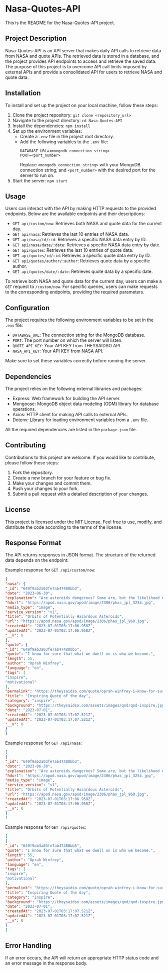 # Nasa-Quotes-API

This is the README for the Nasa-Quotes-API project.

## Project Description

Nasa-Quotes-API is an API server that makes daily API calls to retrieve data from NASA and quote APIs. The retrieved data is stored in a database, and the project provides API endpoints to access and retrieve the saved data. The purpose of this project is to overcome API call limits imposed by external APIs and provide a consolidated API for users to retrieve NASA and quote data.

## Installation

To install and set up the project on your local machine, follow these steps:

1. Clone the project repository: `git clone <repository_url>`
2. Navigate to the project directory: `cd Nasa-Quotes-API`
3. Install the dependencies: `npm install`
4. Set up the environment variables:
   - Create a `.env` file in the project root directory.
   - Add the following variables to the `.env` file:
     ```
     DATABASE_URL=<mongodb_connection_string>
     PORT=<port_number>
     ```
     Replace `<mongodb_connection_string>` with your MongoDB connection string, and `<port_number>` with the desired port for the server to run on.
5. Start the server: `npm start`

## Usage

Users can interact with the API by making HTTP requests to the provided endpoints. Below are the available endpoints and their descriptions:

- `GET api/custom/now`: Retrieves both NASA and quote data for the current day.
- `GET api/nasa`: Retrieves the last 10 entries of NASA data.
- `GET api/nasa/id/:id`: Retrieves a specific NASA data entry by ID.
- `GET api/nasa/date/:date`: Retrieves a specific NASA data entry by date.
- `GET api/quotes`: Retrieves the last 10 entries of quote data.
- `GET api/quotes/id/:id`: Retrieves a specific quote data entry by ID.
- `GET api/quotes/author/:author`: Retrieves quote data by a specific author.
- `GET api/quotes/date/:date`: Retrieves quote data by a specific date.

To retrieve both NASA and quote data for the current day, users can make a `GET` request to `/custom/now`. For specific queries, users can make requests to the corresponding endpoints, providing the required parameters.

## Configuration

The project requires the following environment variables to be set in the `.env` file:

- `DATABASE_URL`: The connection string for the MongoDB database.
- `PORT`: The port number on which the server will listen.
- `QUOTE_API_KEY`: Your API KEY from THEYSAIDSO API.
- `NASA_API_KEY`: Your API KEY from NASA API.

Make sure to set these variables correctly before running the server.

## Dependencies

The project relies on the following external libraries and packages:

- Express: Web framework for building the API server.
- Mongoose: MongoDB object data modeling (ODM) library for database operations.
- Axios: HTTP client for making API calls to external APIs.
- Dotenv: Library for loading environment variables from a `.env` file.

All the required dependencies are listed in the `package.json` file.

## Contributing

Contributions to this project are welcome. If you would like to contribute, please follow these steps:

1. Fork the repository.
2. Create a new branch for your feature or bug fix.
3. Make your changes and commit them.
4. Push your changes to your fork.
5. Submit a pull request with a detailed description of your changes.

## License

This project is licensed under the [MIT License](https://opensource.org/licenses/MIT). Feel free to use, modify, and distribute the code according to the terms of the license.


## Response Format

The API returns responses in JSON format. The structure of the returned data depends on the endpoint:

Example response for `GET /api/custom/now`:

```json
{
"nasa": {
"_id": "649f9ab2a03fe7ab47480bb3",
"date": "2023-06-30",
"explanation": "Are asteroids dangerous? Some are, but the likelihood of a dangerous asteroid striking the Earth during any given year is low. Because some past mass extinction events have been linked to asteroid impacts, however, humanity has made it a priority to find and catalog those asteroids that may one day affect life on Earth. Pictured here are the orbits of the over 1,000 known Potentially Hazardous Asteroids (PHAs). These documented tumbling boulders of rock and ice are over 140 meters across and will pass within 7.5 million kilometers of Earth -- about 20 times the distance to the Moon. Although none of them will strike the Earth in the next 100 years -- not all PHAs have been discovered, and past 100 years, many orbits become hard to predict. Were an asteroid of this size to impact the Earth, it could raise dangerous tsunamis, for example. To investigate Earth-saving strategies, NASA successfully tested the Double Asteroid Redirection Test (DART) mission last year. Of course, rocks and ice bits of much smaller size strike the Earth every day, usually pose no danger, and sometimes create memorable fireball and meteor displays.    Today is: Asteroid Day",
"hdurl": "https://apod.nasa.gov/apod/image/2306/phas_jpl_3254.jpg",
"media_type": "image",
"service_version": "v1",
"title": "Orbits of Potentially Hazardous Asteroids",
"url": "https://apod.nasa.gov/apod/image/2306/phas_jpl_960.jpg",
"createdAt": "2023-07-01T03:17:06.958Z",
"updatedAt": "2023-07-01T03:17:06.958Z",
"__v": 0
},
"quote": {
"_id": "649f9ab3a03fe7ab47480bb5",
"quote": "I know for sure that what we dwell on is who we become.",
"length": 55,
"author": "Oprah Winfrey",
"language": "en",
"tags": [
"inspire",
"motivational"
],
"permalink": "https://theysaidso.com/quote/oprah-winfrey-i-know-for-sure-that-what-we-dwell-on-is-who-we-become",
"title": "Inspiring Quote of the day",
"category": "inspire",
"background": "https://theysaidso.com/assets/images/qod/qod-inspire.jpg",
"date": "2023-07-01",
"createdAt": "2023-07-01T03:17:07.521Z",
"updatedAt": "2023-07-01T03:17:07.521Z",
"__v": 0
}
}
```



Example response for `GET /api/nasa`:

```json
[
{
"_id": "649f9ab2a03fe7ab47480bb3",
"date": "2023-06-30",
"explanation": "Are asteroids dangerous? Some are, but the likelihood of a dangerous asteroid striking the Earth during any given year is low. Because some past mass extinction events have been linked to asteroid impacts, however, humanity has made it a priority to find and catalog those asteroids that may one day affect life on Earth. Pictured here are the orbits of the over 1,000 known Potentially Hazardous Asteroids (PHAs). These documented tumbling boulders of rock and ice are over 140 meters across and will pass within 7.5 million kilometers of Earth -- about 20 times the distance to the Moon. Although none of them will strike the Earth in the next 100 years -- not all PHAs have been discovered, and past 100 years, many orbits become hard to predict. Were an asteroid of this size to impact the Earth, it could raise dangerous tsunamis, for example. To investigate Earth-saving strategies, NASA successfully tested the Double Asteroid Redirection Test (DART) mission last year. Of course, rocks and ice bits of much smaller size strike the Earth every day, usually pose no danger, and sometimes create memorable fireball and meteor displays.    Today is: Asteroid Day",
"hdurl": "https://apod.nasa.gov/apod/image/2306/phas_jpl_3254.jpg",
"media_type": "image",
"service_version": "v1",
"title": "Orbits of Potentially Hazardous Asteroids",
"url": "https://apod.nasa.gov/apod/image/2306/phas_jpl_960.jpg",
"createdAt": "2023-07-01T03:17:06.958Z",
"updatedAt": "2023-07-01T03:17:06.958Z",
"__v": 0
}
]
```

Example response for `GET /api/quotes`:

```json
[
{
"_id": "649f9ab3a03fe7ab47480bb5",
"quote": "I know for sure that what we dwell on is who we become.",
"length": 55,
"author": "Oprah Winfrey",
"language": "en",
"tags": [
"inspire",
"motivational"
],
"permalink": "https://theysaidso.com/quote/oprah-winfrey-i-know-for-sure-that-what-we-dwell-on-is-who-we-become",
"title": "Inspiring Quote of the day",
"category": "inspire",
"background": "https://theysaidso.com/assets/images/qod/qod-inspire.jpg",
"date": "2023-07-01",
"createdAt": "2023-07-01T03:17:07.521Z",
"updatedAt": "2023-07-01T03:17:07.521Z",
"__v": 0
}
]
```

## Error Handling

If an error occurs, the API will return an appropriate HTTP status code and an error message in the response body.